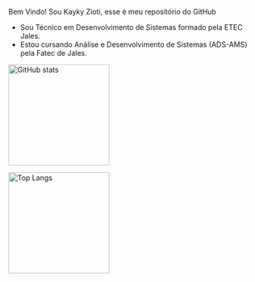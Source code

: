 Bem Vindo!
Sou Kayky Zioti, esse é meu repositório do GitHub
- Sou Técnico em Desenvolvimento de Sistemas formado pela ETEC Jales.
- Estou cursando Análise e Desenvolvimento de Sistemas (ADS-AMS) pela Fatec de Jales.
<img style="height: 200px;" src="https://github-readme-stats.vercel.app/api?username=kaykyOne&show_icons=true&theme=radical" alt="GitHub stats">
      
<img style="height: 200px;" src="https://github-readme-stats.vercel.app/api/top-langs/?username=kaykyOne&layout=donut-vertical&theme=radical" alt="Top Langs"></td>

